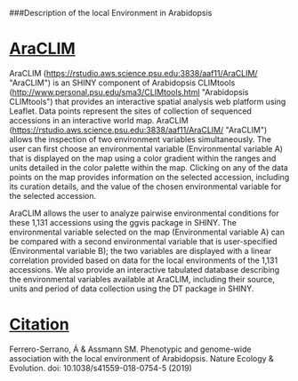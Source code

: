###Description of the local Environment in Arabidopsis 

# [AraCLIM](https://rstudio.aws.science.psu.edu:3838/aaf11/AraCLIM/ "AraCLIM")

AraCLIM (https://rstudio.aws.science.psu.edu:3838/aaf11/AraCLIM/ "AraCLIM") is an SHINY component of Arabidopsis CLIMtools (http://www.personal.psu.edu/sma3/CLIMtools.html "Arabidopsis CLIMtools")  that provides an interactive spatial analysis web platform using Leaflet. Data points represent the sites of collection of sequenced accessions in an interactive world map. AraCLIM (https://rstudio.aws.science.psu.edu:3838/aaf11/AraCLIM/ "AraCLIM") allows the inspection of two environment variables simultaneously. The user can first choose an environmental variable (Environmental variable A) that is displayed on the map using a color gradient within the ranges and units detailed in the color palette within the map. Clicking on any of the data points on the map provides information on the selected accession, including its curation details, and the value of the chosen environmental variable for the selected accession.

AraCLIM allows the user to analyze pairwise environmental conditions for these 1,131 accessions using the ggvis package in SHINY. The environmental variable selected on the map (Environmental variable A) can be compared with a second environmental variable that is user-specified (Environmental variable B); the two variables are displayed with a linear correlation provided based on data for the local environments of the 1,131 accessions. We also provide an interactive tabulated database describing the environmental variables available at AraCLIM, including their source, units and period of data collection using the DT package in SHINY.

# [Citation](https://www.nature.com/articles/s41559-018-0754-5)
Ferrero-Serrano, Á & Assmann SM. Phenotypic and genome-wide association with the local environment of Arabidopsis. Nature Ecology & Evolution. doi: 10.1038/s41559-018-0754-5 (2019)



